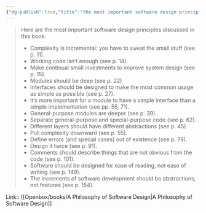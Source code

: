 ```yaml
---
{"dg-publish":true,"title":"the most important software design principles","tags":["quotes"],"date":"2023-05-31T09:27:23+04:00","modified_at":"2023-08-11T15:30:45+03:00","alias":"the most important software design principles","dg-path":"/quotes/202305310927.md","permalink":"/quotes/202305310927/","dgPassFrontmatter":true}
---
```



> Here are the most important software design principles discussed in this book:
> - Complexity is incremental: you have to sweat the small stuff (see p. 11).
> - Working code isn’t enough (see p. 14).
> - Make continual small investments to improve system design (see p. 15).
> - Modules should be deep (see p. 22)
> - Interfaces should be designed to make the most common usage as simple as possible (see p. 27).
> - It’s more important for a module to have a simple interface than a simple implementation (see pp. 55, 71).
> - General-purpose modules are deeper (see p. 39).
> - Separate general-purpose and special-purpose code (see p. 62).
> - Different layers should have different abstractions (see p. 45).
> - Pull complexity downward (see p. 55).
> - Define errors (and special cases) out of existence (see p. 79).
> - Design it twice (see p. 91).
> - Comments should describe things that are not obvious from the code (see p. 101).
> - Software should be designed for ease of reading, not ease of writing (see p. 149).
> - The increments of software development should be abstractions, not features (see p. 154).

Link:: [[Openbox/books/A Philosophy of Software Design\|A Philosophy of Software Design]]
